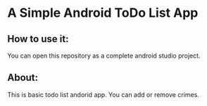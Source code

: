 # A Simple Android ToDo List App

## How to use it:

You can open this repository as a complete android studio project.

## About:

This is basic todo list andorid app. You can add or remove crimes. 

